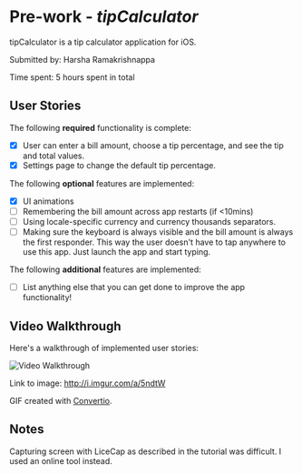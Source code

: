 # Pre-work - *tipCalculator*

tipCalculator is a tip calculator application for iOS.

Submitted by: Harsha Ramakrishnappa

Time spent: 5 hours spent in total

## User Stories

The following **required** functionality is complete:

* [X] User can enter a bill amount, choose a tip percentage, and see the tip and total values.
* [X] Settings page to change the default tip percentage.

The following **optional** features are implemented:
* [X] UI animations
* [ ] Remembering the bill amount across app restarts (if <10mins)
* [ ] Using locale-specific currency and currency thousands separators.
* [ ] Making sure the keyboard is always visible and the bill amount is always the first responder. This way the user doesn't have to tap anywhere to use this app. Just launch the app and start typing.

The following **additional** features are implemented:

- [ ] List anything else that you can get done to improve the app functionality!

## Video Walkthrough 

Here's a walkthrough of implemented user stories:

<img src= 'http://i.imgur.com/a/5ndtW' title='Video Walkthrough' width='' alt='Video Walkthrough' />

Link to image: http://i.imgur.com/a/5ndtW

GIF created with [Convertio](https://convertio.co/mov-gif/).

## Notes

Capturing screen with LiceCap as described in the tutorial was difficult. I used an online tool instead.

